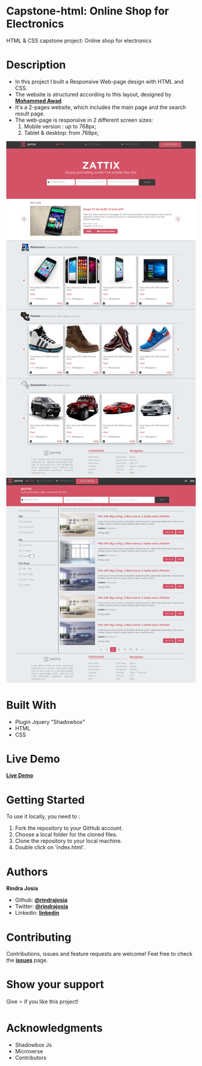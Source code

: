 # Capstone-html: Online Shop for Electronics
HTML &amp; CSS capstone project: Online shop for electronics

# Description
  * In this project I built a Responsive Web-page design with HTML and CSS.
  * The website is structured according to this layout, designed by **[Mohammed Awad](https://www.behance.net/gallery/24796463/ZATTIX)**
  * It's a 2-pages website, which includes the main page and the search result page.
  * The web-page is responsive in 2 different screen sizes:
    1. Mobile version : up to 768px;
    2. Tablet & desktop: from 768px;

![Algorithm schema](./main.png)
![Algorithm schema](./search.png)


# Built With
* Plugin Jquery "Shadowbox"
* HTML
* CSS

# Live Demo
**[Live Demo](https://rawcdn.githack.com/rindrajosia/capstone-html/31db66316b628f3e88ffdb63ef0798613c6382d9/index.html)**


# Getting Started
To use it locally, you need to :
1. Fork the repository to your GitHub account.
2. Choose a local folder for the cloned files.
3. Clone the repository to your local machine.
4. Double click on 'index.html'.

# Authors

**Rindra Josia**

* Github: **[@rindrajosia](https://github.com/rindrajosia)**
* Twitter: **[@rindrajosia](https://twitter.com/josia_rindra)**
* Linkedin: **[linkedin](https://www.linkedin.com/in/rindrajosia/)**

#  Contributing

Contributions, issues and feature requests are welcome!
Feel free to check the **[issues](https://github.com/rindrajosia/capstone-html/issues)** page.


#  Show your support

  Give ⭐️ if you like this project!

# Acknowledgments

* Shadowbox Js
* Microverse
* Contributors
